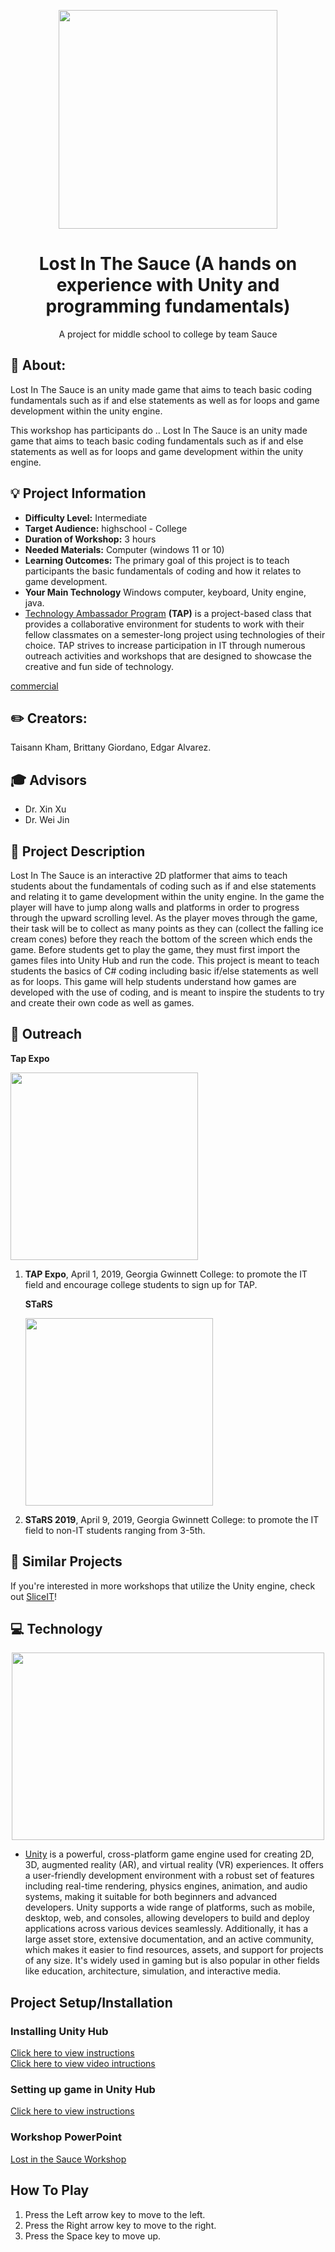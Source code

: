 <!-- height or width of logo may be adjusted -->
<!-- This section is where you will replace the link to your transparent logo, the title of your project, and the very short desciptor of your project -->
<!-- If you used Canva to make your icon and don't want to pay for a background remover, you can use the website https://www.remove.bg/ to do so -->
<p align="center">
 
  
<img src = "https://github.com/user-attachments/assets/32767d89-7eb6-4deb-9c14-c918696917e7" width="350"/>

  <h1 align="center">Lost In The Sauce (A hands on experience with Unity and programming fundamentals)</h1>
  <p align="center">A project for middle school to college by team Sauce </p>
</p>
<!-- the emojis are not set in stone! If you'd like you can remove them entirely or select your own from https://gist.github.com/rxaviers/7360908 you are welcome to -->

## :loudspeaker: About:
Lost In The Sauce is an unity made game that aims to teach basic coding fundamentals such as if and else statements as well as for loops and game development within the unity engine.
<!-- You can look at other TAP projects if you need a better idea of how to describe your workshops objectives -->

This workshop has participants do ..
Lost In The Sauce is an unity made game that aims to teach basic coding fundamentals such as if and else statements as well as for loops and game development within the unity engine. 

## :bulb: Project Information
* <b>Difficulty Level:</b> Intermediate
* <b>Target Audience:</b> highschool - College
* <b>Duration of Workshop:</b> 3 hours
* <b>Needed Materials:</b> Computer (windows 11 or 10)
* <b>Learning Outcomes:</b> The primary goal of this project is to teach participants the basic fundamentals of coding and how it relates to game development.
* <b>Your Main Technology</b> Windows computer, keyboard, Unity engine, java. 
* [Technology Ambassador Program](https://tapggc.org/) <b>(TAP)</b> is a project-based class that provides a collaborative environment for students to work with their fellow classmates on a semester-long project using technologies of their choice. TAP strives to increase participation in IT through numerous outreach activities and workshops that are designed to showcase the creative and fun side of technology.
<!-- Commercial Video stored in the Media folder will be linked here -->

[commercial](https://github.com/user-attachments/assets/11dc4ed0-8707-4076-97a4-d0951b16afc8)

<!-- videos can also be dragged and dropped into markdown files if you want them embedded -->

## :pencil2: Creators:

Taisann Kham,  Brittany Giordano, Edgar Alvarez.
<!-- replace with full names of your team members -->

## :mortar_board: Advisors
<!-- name of the two professors overseeing your TAP class -->
* Dr. Xin Xu
* Dr. Wei Jin


## :page_with_curl: Project Description
Lost In The Sauce is an interactive 2D platformer that aims to teach students about the fundamentals of coding such as if and else statements and relating it to game development within the unity engine. In the game the player will have to jump along walls and platforms in order to progress through the upward scrolling level. As the player moves through the game, their task will be to collect as many points as they can (collect the falling ice cream cones) before they reach the bottom of the screen which ends the game. Before students get to play the game, they must first import the games files into Unity Hub and run the code. This project is meant to teach students the basics of C# coding including basic if/else statements as well as for loops. This game will help students understand how games are developed with the use of coding, and is meant to inspire the students to try and create their own code as well as games.

## :open_hands: Outreach
<b>Tap Expo</b></p>
<img src= "https://github.com/user-attachments/assets/a72637dd-b094-4fbb-8ec3-a74587b4b3b3" width="300"/> </p>
1. <b>TAP Expo</b>, April 1, 2019, Georgia Gwinnett College: to promote the IT field and encourage college students to sign up for TAP. </p>
<b>STaRS</b> </p>
<img src= "https://github.com/user-attachments/assets/0ffd0a5e-f3d3-4c66-843a-875a455dedd9" width="300"> </p>
2. <b>STaRS 2019</b>, April 9, 2019, Georgia Gwinnett College: to promote the IT field to non-IT students ranging from 3-5th.

## :mag_right: Similar Projects
If you're interested in more workshops that utilize the Unity engine, check out [SliceIT](https://github.com/TAP-GGC/SliceIT)!

## :computer: Technology
<!-- be sure to use the alt text feature in case anybody viewing your repo is using  screen reader! you want your workshop to be as accessible as possible -->
<p align="center">
  <img src = "https://github.com/user-attachments/assets/bde7f70e-f21c-4bf6-af02-81b6c79b2b9f" width="500" height="300"/>
</p>

* [Unity](https://unity.com/) is a powerful, cross-platform game engine used for creating 2D, 3D, augmented reality (AR), and virtual reality (VR) experiences. It offers a user-friendly development environment with a robust set of features including real-time rendering, physics engines, animation, and audio systems, making it suitable for both beginners and advanced developers. Unity supports a wide range of platforms, such as mobile, desktop, web, and consoles, allowing developers to build and deploy applications across various devices seamlessly. Additionally, it has a large asset store, extensive documentation, and an active community, which makes it easier to find resources, assets, and support for projects of any size. It's widely used in gaming but is also popular in other fields like education, architecture, simulation, and interactive media.

<p align="center">
</p>

## Project Setup/Installation 

### Installing Unity Hub
[Click here to view instructions](https://github.com/user-attachments/files/17636777/Installing.Unity.Hub.pdf) <br>
[Click here to view video intructions](https://github.com/user-attachments/assets/00514202-8540-42b9-94b1-b793dbd76e12)



### Setting up game in Unity Hub 
[Click here to view instructions](https://github.com/user-attachments/files/17842940/UnityHub.Game.Setup.2.pdf)

### Workshop PowerPoint
[Lost in the Sauce Workshop](https://github.com/user-attachments/files/18041171/Lost.in.the.Sauce.Workshop.pdf)



## How To Play
1. Press the Left arrow key to move to the left.
2. Press the Right arrow key to move to the right.
3. Press the Space key to move up.
